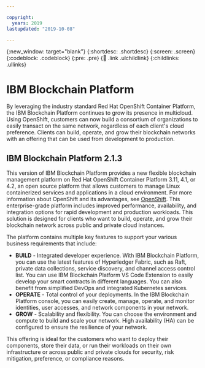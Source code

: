 ```yaml
---

copyright:
  years: 2019
lastupdated: "2019-10-08"

---
```


{:new_window: target="blank"}
{:shortdesc: .shortdesc}
{:screen: .screen}
{:codeblock: .codeblock}
{:pre: .pre}
{:child: .link .ulchildlink}
{:childlinks: .ullinks}


# IBM Blockchain Platform

By leveraging the industry standard Red Hat OpenShift Container Platform, the IBM Blockchain Platform continues to grow its presence in multicloud. Using OpenShift, customers can now build a consortium of organizations to easily transact on the same network, regardless of each client's cloud preference. Clients can build, operate, and grow their blockchain networks with an offering that can be used from development to production.

## IBM Blockchain Platform 2.1.3

This version of IBM Blockchain Platform provides a new flexible blockchain management platform on Red Hat OpenShift Container Platform 3.11, 4.1, or 4.2, an open source platform that allows customers to manage Linux containerized services and applications in a cloud environment. For more information about OpenShift and its advantages, see [OpenShift](https://www.openshift.com/). This enterprise-grade platform includes improved performance, availability, and integration options for rapid development and production workloads. This solution is designed for clients who want to build, operate, and grow their blockchain network across public and private cloud instances.

The platform contains multiple key features to support your various business requirements that include:
- **BUILD** - Integrated developer experience. With IBM Blockchain Platform, you can use the latest features of Hyperledger Fabric, such as Raft, private data collections, service discovery, and channel access control list. You can use IBM Blockchain Platform VS Code Extension to easily develop your smart contracts in different languages. You can also benefit from simplified DevOps and integrated Kubernetes services.
- **OPERATE** - Total control of your deployments. In the IBM Blockchain Platform console, you can easily create, manage, operate, and monitor identities, user accesses, and network components in your network.
- **GROW** - Scalability and flexibility. You can choose the environment and compute to build and scale your network. High availability (HA) can be configured to ensure the resilience of your network.



This offering is ideal for the customers who want to deploy their components, store their data, or run their workloads on their own infrastructure or across public and private clouds for security, risk mitigation, preference, or compliance reasons.
